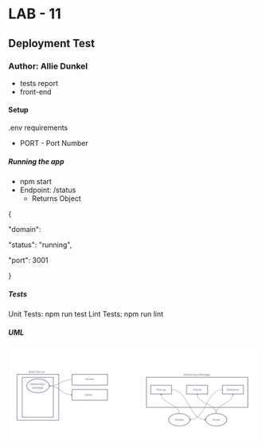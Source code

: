 # LAB - 11

## Deployment Test

### Author: Allie Dunkel

- tests report
- front-end

#### Setup

.env requirements
  - PORT - Port Number

##### Running the app

- npm start
- Endpoint: /status
  - Returns Object

{

  "domain": 

  "status": "running",

  "port": 3001

}

##### Tests

Unit Tests: npm run test
Lint Tests: npm run lint

##### UML

![Lab 11 UML](./lab-11-uml.png)

